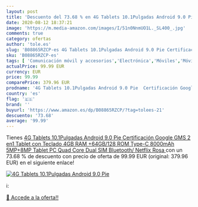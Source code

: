 ```yaml
---
layout: post
title: 'Descuento del 73.68 % en 4G Tablets 10.1Pulgadas Android 9.0 Pie '
date: 2020-08-12 18:37:21
image: 'https://m.media-amazon.com/images/I/51n0NnmUO1L._SL400_.jpg'
comments: true
category: ofertas
author: 'tole.es'
slug: 'B08865RZCP-es 4G Tablets 10.1Pulgadas Android 9.0 Pie Certificación...'
sku: 'B08865RZCP-es'
tags: [ 'Comunicación móvil y accesorios','Electrónica','Móviles','Móviles y smartphones libres','Smartwatches','Tecnología para vestir','android', ]
actualPrice: 99.99 EUR
currency: EUR
price: 99.99
comparePrice: 379.96 EUR
prodname: '4G Tablets 10.1Pulgadas Android 9.0 Pie  Certificación Google GMS  2 en1 Tablet con Teclado 4GB RAM +64GB/128 ROM  Type-C 8000mAh 5MP+8MP Tablet PC Quad Core Dual SIM Bluetooth/ Netflix Rosa '
country: 'es'
flag: '🇪🇸'
brand: ''
buyurl: 'https://www.amazon.es/dp/B08865RZCP/?tag=tolees-21'
descuento: '73.68'
average: '99.99'
---
```


Tienes [4G Tablets 10.1Pulgadas Android 9.0 Pie  Certificación Google GMS  2 en1 Tablet con Teclado 4GB RAM +64GB/128 ROM  Type-C 8000mAh 5MP+8MP Tablet PC Quad Core Dual SIM Bluetooth/ Netflix Rosa ](https://www.amazon.es/dp/B08865RZCP/?tag=tolees-21) con un 73.68 % de descuento con precio de oferta de 99.99 EUR (original: 379.96 EUR) en el siguiente enlace!

[![4G Tablets 10.1Pulgadas Android 9.0 Pie ](https://m.media-amazon.com/images/I/51n0NnmUO1L._SL400_.jpg)](https://www.amazon.es/dp/B08865RZCP/?tag=tolees-21)

ℹ️:


[🛒 Accede a la oferta!!](https://www.amazon.es/dp/B08865RZCP/?tag=tolees-21)
